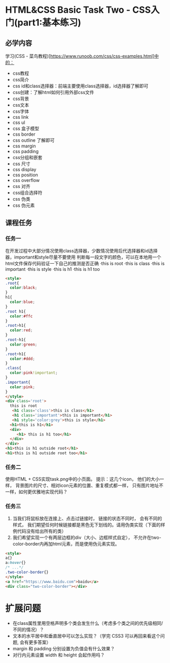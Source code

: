 # HTML&CSS Basic Task Two - CSS入门(part1:基本练习)
## 必学内容
学习(CSS - 菜鸟教程)[https://www.runoob.com/css/css-examples.html]中的：
  - css教程
  - css简介
  - css id和class选择器：前端主要使用class选择器，id选择器了解即可
  - css创建：了解html如何引用外部css文件
  - css背景
  - css文本
  - css字体
  - css link
  - css ul
  - css 盒子模型
  - css border
  - css outline 了解即可
  - css margin
  - css padding
  - css分组和嵌套
  - css 尺寸
  - css display
  - css position
  - css overflow
  - css 对齐
  - css组合选择符
  - css 伪类
  - css 伪元素

## 课程任务
### 任务一
在开发过程中大部分情况使用class选择器，少数情况使用后代选择器和id选择器，important和style尽量不要使用
判断每一段文字的颜色，可以在本地用一个html文件保存代码验证一下自己的推测是否正确
·this is root
·this is class
·this is important
·this is style
·this is h1
·this is h1 too
```html
<style>
.root{
  color:black;
}
h1{
  color:blue;
}
.root h1{
  color:#ffc
}
.root>h1{
  color:red;
}
.root~h1{
  color:green;
}
.root+h1{
  color:#ddd;
}
.class{
  color:pink!important;
}
.important{
  color:pink;
}
</style>
<div class='root'> 
  this is root
   <h1 class='class'>this is class</h1>
   <h1 class='important'>this is important</h1>
   <h1 style='color:grey'>this is style</h1>
  <h1>this is h1</h1>
  <div>
     <h1> this is h1 too</h1>
  </div>
</div>
<h1>this is h1 outside root</h1>
<h1>this is h1 outside root too</h1>
```
### 任务二
使用HTML + CSS实现task.png中的小页面。
提示：这几个icon， 他们的大小一样， 背景图片的尺寸、相对icon元素的位置、重复模式都一样， 只有图片地址不一样，如何更优雅地实现代码？

### 任务三
1. 当我们将鼠标放在连接上、点击过链接时， 链接的状态不同时， 会有不同的样式， 我们期望任何时候链接都是黑色无下划线的。请用伪类实现（下面的样例代码没有给出所有的类）
2. 我们希望实现一个有两层边框的div（大小、边框样式自定）， 不允许在two-color-border内再加html元素，而是使用伪元素实现。
```html
<style>
a{}
a:hover{}
/* ...*/
.two-color-border{}
</style>
<a href="https://www.baidu.com">baidu</a>
<div class="two-color-border"></div>
```
# 扩展问题
+ 在class属性里用空格声明多个类会发生什么（考虑多个类之间的优先级相同/不同的情况）？
+ 文本的水平居中和垂直居中可以怎么实现？（学完 CSS3 可以再回来看这个问题, 会有更多答案）
+ margin 和 padding 分别设置为负值会有什么效果？
+ 对行内元素设置 width 和 height 会起作用吗？